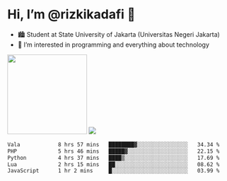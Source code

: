 # Hi, I’m @rizkikadafi 👋
- 🏙 Student at State University of Jakarta (Universitas Negeri Jakarta)
- 👀 I’m interested in programming and everything about technology
<img height="180em" src="https://github-readme-stats.vercel.app/api?username=rizkikadafi&show_icons=true&hide_border=true&&count_private=true&include_all_commits=true" />
<img src="https://github-readme-stats.vercel.app/api/top-langs/?username=rizkikadafi&show_icons=true&hide_border=true&&count_private=true&include_all_commits=true" />

<!--START_SECTION:waka-->

```txt
Vala            8 hrs 57 mins   ████████▓░░░░░░░░░░░░░░░░   34.34 %
PHP             5 hrs 46 mins   █████▓░░░░░░░░░░░░░░░░░░░   22.15 %
Python          4 hrs 37 mins   ████▒░░░░░░░░░░░░░░░░░░░░   17.69 %
Lua             2 hrs 15 mins   ██░░░░░░░░░░░░░░░░░░░░░░░   08.62 %
JavaScript      1 hr 2 mins     █░░░░░░░░░░░░░░░░░░░░░░░░   03.99 %
```

<!--END_SECTION:waka-->

<!---
rizkikadafi/rizkikadafi is a ✨ special ✨ repository because its `README.md` (this file) appears on your GitHub profile.
You can click the Preview link to take a look at your changes.
--->
